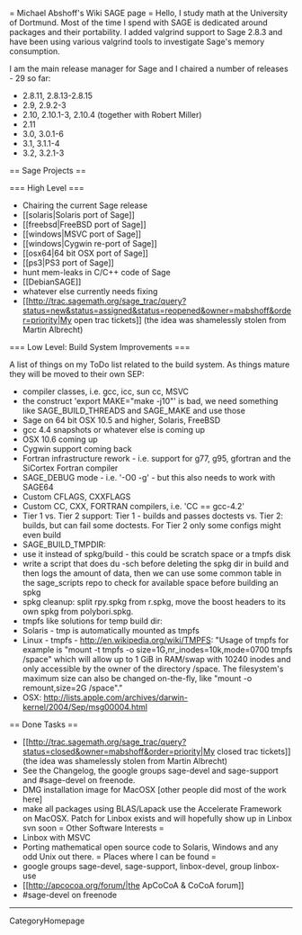 = Michael Abshoff's Wiki SAGE page =
Hello, I study math at the University of Dortmund. Most of the time I spend with SAGE is dedicated around packages and their portability. I added valgrind support to Sage 2.8.3 and have been using various valgrind tools to investigate Sage's memory consumption.

I am the main release manager for Sage and I chaired a number of releases - 29 so far: 

 * 2.8.11, 2.8.13-2.8.15
 * 2.9, 2.9.2-3
 * 2.10, 2.10.1-3, 2.10.4 (together with Robert Miller)
 * 2.11
 * 3.0, 3.0.1-6
 * 3.1, 3.1.1-4
 * 3.2, 3.2.1-3 

== Sage Projects ==

=== High Level ===

 * Chairing the current Sage release
 * [[solaris|Solaris port of Sage]]
 * [[freebsd|FreeBSD port of Sage]]
 * [[windows|MSVC port of Sage]]
 * [[windows|Cygwin re-port of Sage]]
 * [[osx64|64 bit OSX port of Sage]]
 * [[ps3|PS3 port of Sage]]
 * hunt mem-leaks in C/C++ code of Sage
 * [[DebianSAGE]]
 * whatever else currently needs fixing
 * [[http://trac.sagemath.org/sage_trac/query?status=new&status=assigned&status=reopened&owner=mabshoff&order=priority|My open trac tickets]] (the idea was shamelessly stolen from Martin Albrecht)

=== Low Level: Build System Improvements ===

A list of things on my ToDo list related to the build system. As things mature they will be moved to their own SEP:

 * compiler classes, i.e. gcc, icc, sun cc, MSVC
 * the construct 'export MAKE="make -j10"' is bad, we need something like SAGE_BUILD_THREADS and SAGE_MAKE and use those
 * Sage on 64 bit OSX 10.5 and higher, Solaris, FreeBSD
 * gcc 4.4 snapshots or whatever else is coming up
 * OSX 10.6 coming up
 * Cygwin support coming back
 * Fortran infrastructure rework - i.e. support for g77, g95, gfortran and the SiCortex Fortran compiler
 * SAGE_DEBUG mode - i.e. '-O0 -g' - but this also needs to work with SAGE64 
 * Custom CFLAGS, CXXFLAGS
 * Custom CC, CXX, FORTRAN compilers, i.e. 'CC == gcc-4.2'
 * Tier 1 vs. Tier 2 support: Tier 1 - builds and passes doctests vs. Tier 2: builds, but can fail some doctests. For Tier 2 only some configs might even build
 * SAGE_BUILD_TMPDIR:
  * use it instead of spkg/build  - this could be scratch space or a tmpfs disk
  * write a script that does du -sch before deleting the spkg dir in build and then logs the amount of data, then we can use some common table in the sage_scripts repo to check for available space before building an spkg
 * spkg cleanup: split rpy.spkg from r.spkg, move the boost headers to its own spkg from polybori.spkg.
 * tmpfs like solutions for temp build dir:
  * Solaris - tmp is automatically mounted as tmpfs
  * Linux - tmpfs - http://en.wikipedia.org/wiki/TMPFS: "Usage of tmpfs for example is "mount -t tmpfs -o size=1G,nr_inodes=10k,mode=0700 tmpfs /space" which will allow up to 1 GiB in RAM/swap with 10240 inodes and only accessible by the owner of the directory /space. The filesystem's maximum size can also be changed on-the-fly, like "mount -o remount,size=2G /space"."
  * OSX: http://lists.apple.com/archives/darwin-kernel/2004/Sep/msg00004.html


== Done Tasks ==
 * [[http://trac.sagemath.org/sage_trac/query?status=closed&owner=mabshoff&order=priority|My closed trac tickets]] (the idea was shamelessly stolen from Martin Albrecht)
 * See the Changelog, the google groups sage-devel and sage-support and #sage-devel on freenode.
 * DMG installation image for MacOSX [other people did most of the work here]
 * make all packages using BLAS/Lapack use the Accelerate Framework on MacOSX. Patch for Linbox exists and will hopefully show up in Linbox svn soon
= Other Software Interests =
 * Linbox with MSVC
 * Porting mathematical open source code to Solaris, Windows and any odd Unix out there.
= Places where I can be found =
 * google groups sage-devel, sage-support, linbox-devel, group linbox-use
 * [[http://apcocoa.org/forum/|the ApCoCoA & CoCoA forum]]
 * #sage-devel on freenode
----
 CategoryHomepage
